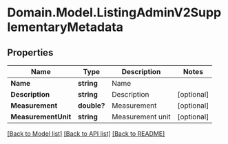 # Domain.Model.ListingAdminV2SupplementaryMetadata
## Properties

Name | Type | Description | Notes
------------ | ------------- | ------------- | -------------
**Name** | **string** | Name | 
**Description** | **string** | Description | [optional] 
**Measurement** | **double?** | Measurement | [optional] 
**MeasurementUnit** | **string** | Measurement unit | [optional] 

[[Back to Model list]](../README.md#documentation-for-models) [[Back to API list]](../README.md#documentation-for-api-endpoints) [[Back to README]](../README.md)

